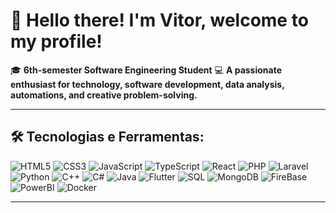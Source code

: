 # 👋 **Hello there! I'm Vitor, welcome to my profile!**

🎓 **6th-semester Software Engineering Student**
💻 **A passionate enthusiast for technology, software development, data analysis, automations, and creative problem-solving.**

---

## 🛠️ **Tecnologias e Ferramentas:**

![HTML5](https://img.icons8.com/color/48/000000/html-5.png)
![CSS3](https://img.icons8.com/color/48/000000/css3.png)
![JavaScript](https://img.icons8.com/color/48/000000/javascript.png)
![TypeScript](https://img.icons8.com/?size=100&id=uJM6fQYqDaZK&format=png&color=000000)
![React](https://img.icons8.com/color/48/000000/react-native.png)
![PHP](https://img.icons8.com/?size=100&id=13460&format=png&color=000000)
![Laravel](https://img.shields.io/badge/Laravel-%23FF2D20.svg)
![Python](https://img.icons8.com/color/48/000000/python.png)
![C++](https://img.icons8.com/color/48/000000/c-plus-plus-logo.png)
![C#](https://img.icons8.com/?size=100&id=TpULddJc4gTh&format=png&color=000000)
![Java](https://img.icons8.com/color/48/000000/java-coffee-cup-logo.png)
![Flutter](https://img.icons8.com/?size=100&id=7I3BjCqe9rjG&format=png&color=000000)
![SQL](https://img.icons8.com/color/48/000000/sql.png)
![MongoDB](https://img.icons8.com/color/48/000000/mongodb.png)
![FireBase](https://img.icons8.com/?size=100&id=62452&format=png&color=000000)
![PowerBI](https://img.icons8.com/?size=100&id=qYfwpsRXEcpc&format=png&color=000000)
![Docker](https://img.icons8.com/?size=100&id=22813&format=png&color=000000)

---
